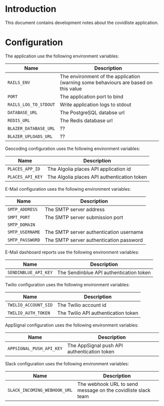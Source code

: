 # Introduction
This document contains development notes about the covidliste
application.

# Configuration
The application use the following environment variables:

| Name                  | Description                                                                         |
|-----------------------|-------------------------------------------------------------------------------------|
| `RAILS_ENV`           | The environment of the application (warning some behaviours are based on this value |
| `PORT`                | The application port to bind                                                        |
| `RAILS_LOG_TO_STDOUT` | Write application logs to stdout                                                    |
| `DATABASE_URL`        | The PostgreSQL databse url                                                          |
| `REDIS_URL`           | The Redis database url                                                              |
| `BLAZER_DATABASE_URL` | ??                                                                                  |
| `BLAZER_UPLOADS_URL`  | ??                                                                                  |

Geocoding configuration uses the following environment variables:

| Name             | Description                                 |
|------------------|---------------------------------------------|
| `PLACES_APP_ID`  | The Algolia places API application id       |
| `PLACES_API_KEY` | The Algolia places API authentication token |

E-Mail configuration uses the following environment variables:

| Name                 | Description                             |
|----------------------|-----------------------------------------|
| `SMTP_ADDRESS`       | The SMTP server address                 |
| `SMPT_PORT`          | The SMTP server submission port         |
| `SMTP_DOMAIN`        |                                         |
| `SMTP_USERNAME`      | The SMTP server authentication username |
| `SMTP_PASSWORD`      | The SMTP server authentication password |

E-Mail dashboard reports use the following environment variables:

| Name                 | Description                             |
|----------------------|-----------------------------------------|
| `SENDINBLUE_API_KEY` | The Sendinblue API authentication token |

Twilio configuration uses the following environment variables:

| Name                 | Description                         |
|----------------------|-------------------------------------|
| `TWILIO_ACCOUNT_SID` | The Twilio account id               |
| `TWILIO_AUTH_TOKEN`  | The Twilio API authentication token |

AppSignal configuration uses the following environment variables:

| Name                     | Description                                 |
|--------------------------|---------------------------------------------|
| `APPSIGNAL_PUSH_API_KEY` | The AppSignal push API authentication token |

Slack configuration uses the following environment variables:

| Name                         | Description                                                  |
|------------------------------|--------------------------------------------------------------|
| `SLACK_INCOMING_WEBHOOK_URL` | The webhook URL to send message on the covidliste slack team |
